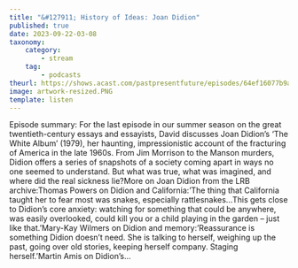 ```yaml
---
title: "&#127911; History of Ideas: Joan Didion"
published: true
date: 2023-09-22-03-08
taxonomy:
    category:
        - stream
    tag:
        - podcasts
theurl: https://shows.acast.com/pastpresentfuture/episodes/64ef16077b9ac00011fe0456
image: artwork-resized.PNG
template: listen
---
```


Episode summary: For the last episode in our summer season on the great twentieth-century essays and essayists, David discusses Joan Didion&rsquo;s &lsquo;The White Album&rsquo; (1979), her haunting, impressionistic account of the fracturing of America in the late 1960s. From Jim Morrison to the Manson murders, Didion offers a series of snapshots of a society coming apart in ways no one seemed to understand. But what was true, what was imagined, and where did the real sickness lie?More on Joan Didion from the LRB archive:Thomas Powers on Didion and California:&rsquo;The thing that California taught her to fear most was snakes, especially rattlesnakes&hellip;This gets close to Didion&rsquo;s core anxiety: watching for something that could be anywhere, was easily overlooked, could kill you or a child playing in the garden &ndash; just like that.&rsquo;Mary-Kay Wilmers on Didion and memory:&rsquo;Reassurance is something Didion doesn&rsquo;t need. She is talking to herself, weighing up the past, going over old stories, keeping herself company. Staging herself.&rsquo;Martin Amis on Didion&rsquo;s&hellip;
